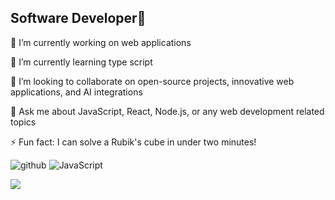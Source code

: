 ## Software Developer👋


 🔭 I’m currently working on web applications
 
 🌱 I’m currently learning type script
 
👯 I’m looking to collaborate on open-source projects, innovative web applications, and AI integrations

💬 Ask me about JavaScript, React, Node.js, or any web development related topics
 
⚡ Fun fact: I can solve a Rubik's cube in under two minutes!

![github](https://img.shields.io/badge/GitHub-000000?style=for-the-badge&logo=GitHub&logoColor=white) ![JavaScript](https://img.shields.io/badge/JavaScript-323330?style=for-the-badge&logo=javascript&logoColor=F7DF1E)



<a href="https://visitcount.itsvg.in">
  <img src="https://visitcount.itsvg.in/api?id=Jesse25-t&label=Profile%20Views&color=3&icon=9&pretty=false" />
</a>


